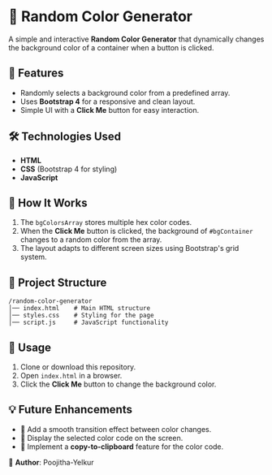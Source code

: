 # 🎨 Random Color Generator

A simple and interactive **Random Color Generator** that dynamically changes the background color of a container when a button is clicked.

## 🚀 Features
- Randomly selects a background color from a predefined array.
- Uses **Bootstrap 4** for a responsive and clean layout.
- Simple UI with a **Click Me** button for easy interaction.

## 🛠️ Technologies Used
- **HTML**
- **CSS** (Bootstrap 4 for styling)
- **JavaScript**

## 📜 How It Works
1. The `bgColorsArray` stores multiple hex color codes.
2. When the **Click Me** button is clicked, the background of `#bgContainer` changes to a random color from the array.
3. The layout adapts to different screen sizes using Bootstrap's grid system.

## 📂 Project Structure
```
/random-color-generator  
│── index.html    # Main HTML structure  
│── styles.css    # Styling for the page  
│── script.js     # JavaScript functionality  
```

## 🎯 Usage
1. Clone or download this repository.
2. Open `index.html` in a browser.
3. Click the **Click Me** button to change the background color.

## 💡 Future Enhancements
- 🚀 Add a smooth transition effect between color changes.
- 🎨 Display the selected color code on the screen.
- 📌 Implement a **copy-to-clipboard** feature for the color code.

📌 **Author**: Poojitha-Yelkur